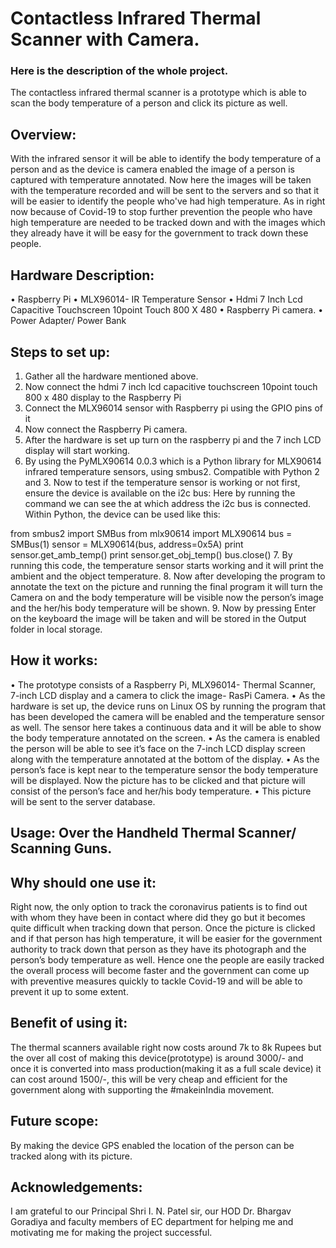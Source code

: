 # Contactless Infrared Thermal Scanner with Camera.

### Here is the description of the whole project.
The contactless infrared thermal scanner is a prototype which is able to scan the body
temperature of a person and click its picture as well. 
## Overview: 
With the infrared sensor it will be able to identify the body temperature of a
person and as the device is camera enabled the image of a person is captured with temperature
annotated. Now here the images will be taken with the temperature recorded and will be sent
to the servers and so that it will be easier to identify the people who've had high temperature.
As in right now because of Covid-19 to stop further prevention the people who have high
temperature are needed to be tracked down and with the images which they already have it will
be easy for the government to track down these people.

## Hardware Description:
• Raspberry Pi
• MLX96014- IR Temperature Sensor
• Hdmi 7 Inch Lcd Capacitive Touchscreen 10point Touch 800 X 480
• Raspberry Pi camera.
• Power Adapter/ Power Bank

## Steps to set up: 

1. Gather all the hardware mentioned above.
2. Now connect the hdmi 7 inch lcd capacitive touchscreen 10point touch 800 x 480
display to the Raspberry Pi 
3. Connect the MLX96014 sensor with Raspberry pi using the GPIO pins of it
4. Now connect the Raspberry Pi camera.
5. After the hardware is set up turn on the raspberry pi and the 7 inch LCD display will
start working.
6. By using the PyMLX90614 0.0.3 which is a Python library for MLX90614 infrared
temperature sensors, using smbus2. Compatible with Python 2 and 3. Now to test if the temperature sensor is working or not first, ensure the device is available on the i2c
bus: 
Here by running the command we can see the at which address the i2c bus is connected.
Within Python, the device can be used like this:

from smbus2 import SMBus
from mlx90614 import MLX90614
bus = SMBus(1)
sensor = MLX90614(bus, address=0x5A)
print sensor.get_amb_temp()
print sensor.get_obj_temp()
bus.close()
7. By running this code, the temperature sensor starts working and it will print the
ambient and the object temperature.
8. Now after developing the program to annotate the text on the picture and running the
final program it will turn the Camera on and the body temperature will be visible now
the person’s image and the her/his body temperature will be shown.
9. Now by pressing Enter on the keyboard the image will be taken and will be stored in
the Output folder in local storage. 

## How it works:
• The prototype consists of a Raspberry Pi, MLX96014- Thermal Scanner, 7-inch LCD
display and a camera to click the image- RasPi Camera.
• As the hardware is set up, the device runs on Linux OS by running the program that has
been developed the camera will be enabled and the temperature sensor as well. The
sensor here takes a continuous data and it will be able to show the body temperature
annotated on the screen.
• As the camera is enabled the person will be able to see it’s face on the 7-inch LCD
display screen along with the temperature annotated at the bottom of the display.
• As the person’s face is kept near to the temperature sensor the body temperature will
be displayed. Now the picture has to be clicked and that picture will consist of the
person’s face and her/his body temperature.
• This picture will be sent to the server database.

## Usage: Over the Handheld Thermal Scanner/ Scanning Guns.

## Why should one use it: 
Right now, the only option to track the coronavirus patients
is to find out with whom they have been in contact where did they go but it becomes quite
difficult when tracking down that person. Once the picture is clicked and if that person has high
temperature, it will be easier for the government authority to track down that person as they
have its photograph and the person’s body temperature as well.
Hence one the people are easily tracked the overall process will become faster and the
government can come up with preventive measures quickly to tackle Covid-19 and will be able
to prevent it up to some extent. 

## Benefit of using it:
The thermal scanners available right now costs around 7k to 8k
Rupees but the over all cost of making this device(prototype) is around 3000/- and once it is
converted into mass production(making it as a full scale device) it can cost around 1500/-,
this will be very cheap and efficient for the government along with supporting the
#makeinIndia movement.

## Future scope: 
By making the device GPS enabled the location of the person can be
tracked along with its picture.

## Acknowledgements: 
I am grateful to our Principal Shri I. N. Patel sir, our HOD Dr.
Bhargav Goradiya and faculty members of EC department for helping me and motivating me
for making the project successful. 
